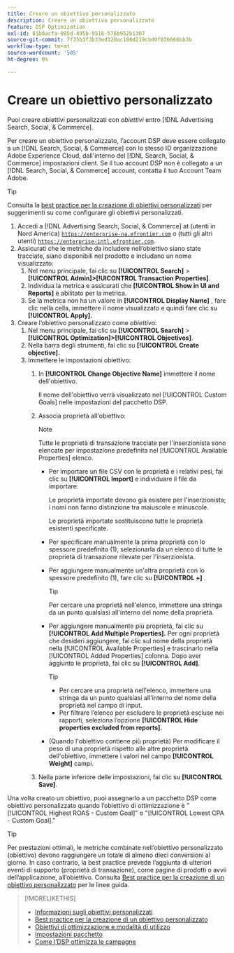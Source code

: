 ```yaml
---
title: Creare un obiettivo personalizzato
description: Creare un obiettivo personalizzato
feature: DSP Optimization
exl-id: 81b0acfa-085d-495b-9516-576b952b1307
source-git-commit: 7f35b3f3b33ed320ac186d219cbd0f826666bb3b
workflow-type: tm+mt
source-wordcount: '505'
ht-degree: 0%

---
```


# Creare un obiettivo personalizzato

Puoi creare obiettivi personalizzati con *obiettivi* entro [!DNL Advertising Search, Social, & Commerce].

Per creare un obiettivo personalizzato, l’account DSP deve essere collegato a un [!DNL Search, Social, & Commerce] con lo stesso ID organizzazione Adobe Experience Cloud, dall&#39;interno del [!DNL Search, Social, & Commerce] impostazioni client. Se il tuo account DSP non è collegato a un [!DNL Search, Social, & Commerce] account, contatta il tuo Account Team Adobe.

>[!TIP]
>
>Consulta la [best practice per la creazione di obiettivi personalizzati](custom-goal-best-practices.md) per suggerimenti su come configurare gli obiettivi personalizzati.

1. Accedi a [!DNL Advertising Search, Social, & Commerce] at (utenti in Nord America) [`https://enterprise-na.efrontier.com`](https://enterprise-na.efrontier.com) o (tutti gli altri utenti) [`https://enterprise-intl.efrontier.com`](https://enterprise-intl.efrontier.com).
1. Assicurati che le metriche da includere nell’obiettivo siano state tracciate, siano disponibili nel prodotto e includano un nome visualizzato:
   1. Nel menu principale, fai clic su **[!UICONTROL Search]** > **[!UICONTROL Admin]>[!UICONTROL Transaction Properties]**.
   1. Individua la metrica e assicurati che **[!UICONTROL Show in UI and Reports]** è abilitato per la metrica.
   1. Se la metrica non ha un valore in **[!UICONTROL Display Name]** , fare clic nella cella, immettere il nome visualizzato e quindi fare clic su **[!UICONTROL Apply].**
1. Creare l’obiettivo personalizzato come *obiettivo*:
   1. Nel menu principale, fai clic su **[!UICONTROL Search]** > **[!UICONTROL Optimization]>[!UICONTROL Objectives]**.
   1. Nella barra degli strumenti, fai clic su **[!UICONTROL Create objective].**
   1. Immettere le impostazioni obiettivo:
      1. In **[!UICONTROL Change Objective Name]** immettere il nome dell&#39;obiettivo.

         Il nome dell&#39;obiettivo verrà visualizzato nel [!UICONTROL Custom Goals] nelle impostazioni del pacchetto DSP.

      1. Associa proprietà all&#39;obiettivo:

         >[!NOTE]
         >
         > Tutte le proprietà di transazione tracciate per l&#39;inserzionista sono elencate per impostazione predefinita nel [!UICONTROL Available Properties] elenco.

         * Per importare un file CSV con le proprietà e i relativi pesi, fai clic su **[!UICONTROL Import]** e individuare il file da importare.

            Le proprietà importate devono già esistere per l&#39;inserzionista; i nomi non fanno distinzione tra maiuscole e minuscole.

            Le proprietà importate sostituiscono tutte le proprietà esistenti specificate.

         * Per specificare manualmente la prima proprietà con lo spessore predefinito (1), selezionarla da un elenco di tutte le proprietà di transazione rilevate per l&#39;inserzionista.

         * Per aggiungere manualmente un&#39;altra proprietà con lo spessore predefinito (1), fare clic su **[!UICONTROL +]** .

            >[!TIP]
            >
            > Per cercare una proprietà nell&#39;elenco, immettere una stringa da un punto qualsiasi all&#39;interno del nome della proprietà.

         * Per aggiungere manualmente più proprietà, fai clic su **[!UICONTROL Add Multiple Properties].** Per ogni proprietà che desideri aggiungere, fai clic sul nome della proprietà nella [!UICONTROL Available Properties] e trascinarlo nella [!UICONTROL Added Properties] colonna. Dopo aver aggiunto le proprietà, fai clic su **[!UICONTROL Add]**.

            >[!TIP]
            >
            >* Per cercare una proprietà nell&#39;elenco, immettere una stringa da un punto qualsiasi all&#39;interno del nome della proprietà nel campo di input.
            >* Per filtrare l’elenco per escludere le proprietà escluse nei rapporti, seleziona l’opzione **[!UICONTROL Hide properties excluded from reports].**


         * (Quando l&#39;obiettivo contiene più proprietà) Per modificare il peso di una proprietà rispetto alle altre proprietà dell&#39;obiettivo, immettere i valori nel campo **[!UICONTROL Weight]** campi.
      1. Nella parte inferiore delle impostazioni, fai clic su **[!UICONTROL Save]**.


Una volta creato un obiettivo, puoi assegnarlo a un pacchetto DSP come obiettivo personalizzato quando l’obiettivo di ottimizzazione è &quot;[!UICONTROL Highest ROAS - Custom Goal]&quot; o &quot;[!UICONTROL Lowest CPA - Custom Goal].&quot;

>[!TIP]
>
>Per prestazioni ottimali, le metriche combinate nell’obiettivo personalizzato (obiettivo) devono raggiungere un totale di almeno dieci conversioni al giorno. In caso contrario, la best practice prevede l’aggiunta di ulteriori eventi di supporto (proprietà di transazione), come pagine di prodotti o avvii dell’applicazione, all’obiettivo. Consulta [Best practice per la creazione di un obiettivo personalizzato](custom-goal-best-practices.md) per le linee guida.

>[!MORELIKETHIS]
>
>* [Informazioni sugli obiettivi personalizzati](custom-goal-about.md)
>* [Best practice per la creazione di un obiettivo personalizzato](custom-goal-best-practices.md)
>* [Obiettivi di ottimizzazione e modalità di utilizzo](optimization-goals.md)
>* [Impostazioni pacchetto](/help/dsp/campaign-management/packages/package-settings.md)
> * [Come l’DSP ottimizza le campagne](optimization-how-dsp-optimizes-campaigns.md)

